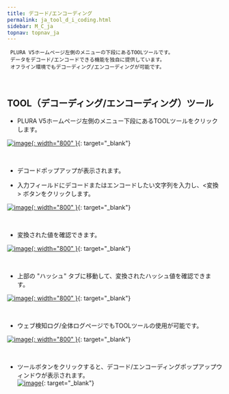 ```yaml
---
title: デコード/エンコーディング
permalink: ja_tool_d_i_coding.html
sidebar: M_C_ja
topnav: topnav_ja
---
```


     PLURA V5ホームページ左側のメニューの下段にあるTOOLツールです。
     データをデコード/エンコードできる機能を独自に提供しています。
     オフライン環境でもデコーディング/エンコーディングが可能です。

<br />

## TOOL（デコーディング/エンコーディング）ツール

- PLURA V5ホームページ左側のメニュー下段にあるTOOLツールをクリックします。

[![image](/docs/images/Manual/common/tool/1.png){: width="800" }](/docs/images/Manual/common/tool/1.png){: target="_blank"}

<br />

- デコードポップアップが表示されます。

- 入力フィールドにデコードまたはエンコードしたい文字列を入力し、<変換> ボタンをクリックします。

[![image](/docs/images/Manual/common/tool/2.png){: width="800" }](/docs/images/Manual/common/etc/2.png){: target="_blank"}

<br />

- 変換された値を確認できます。

[![image](/docs/images/Manual/common/tool/3.png){: width="800" }](/docs/images/Manual/common/etc/3.png){: target="_blank"}

<br />

- 上部の "ハッシュ" タブに移動して、変換されたハッシュ値を確認できます。  

[![image](/docs/images/Manual/common/tool/4.png){: width="800" }](/docs/images/Manual/common/etc/4.png){: target="_blank"}

<br />

- ウェブ検知ログ/全体ログページでもTOOLツールの使用が可能です。

[![image](/docs/images/Manual/common/tool/5.png){: width="800" }](/docs/images/Manual/common/etc/5.png){: target="_blank"}

<br />

- ツールボタンをクリックすると、デコード/エンコーディングポップアップウィンドウが表示されます。  
[![image](/docs/images/Manual/common/tool/6.png)](/docs/images/Manual/common/etc/6.png){: target="_blank"}
